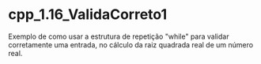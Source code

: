 # cpp_1.16_ValidaCorreto1
Exemplo de como usar a estrutura de repetição "while" para validar corretamente uma entrada, no cálculo da raiz quadrada real de um número real.
